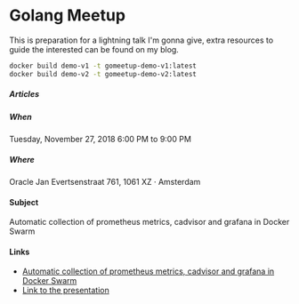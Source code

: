 Golang Meetup
=============

This is preparation for a lightning talk I'm gonna give, extra resources to guide the interested can be found on my blog.

```bash
docker build demo-v1 -t gomeetup-demo-v1:latest
docker build demo-v2 -t gomeetup-demo-v2:latest
```
##### Articles

##### When
Tuesday, November 27, 2018
6:00 PM to 9:00 PM

#####  Where
Oracle
Jan Evertsenstraat 761, 1061 XZ · Amsterdam

#### Subject
Automatic collection of prometheus metrics, cadvisor and grafana in Docker Swarm

#### Links
* [Automatic collection of prometheus metrics, cadvisor and grafana in Docker Swarm](https://matoski.com/article/golang-prometheus-cadvisor-grafana/)
* [Link to the presentation](https://goo.gl/chuhTi)
